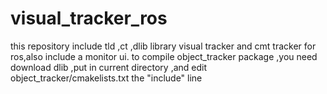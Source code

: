 # visual_tracker_ros
this repository include tld ,ct ,dlib library visual tracker and cmt tracker for ros,also include a monitor ui.
to compile object_tracker package ,you need download dlib ,put in current directory ,and edit object_tracker/cmakelists.txt the "include" line

